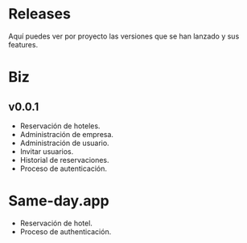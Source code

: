 Releases
========

Aquí puedes ver por proyecto las versiones que se han lanzado y sus features.

# Biz

## v0.0.1

* Reservación de hoteles.
* Administración de empresa.
* Administración de usuario.
* Invitar usuarios.
* Historial de reservaciones.
* Proceso de autenticación.

# Same-day.app

* Reservación de hotel.
* Proceso de authenticación.
